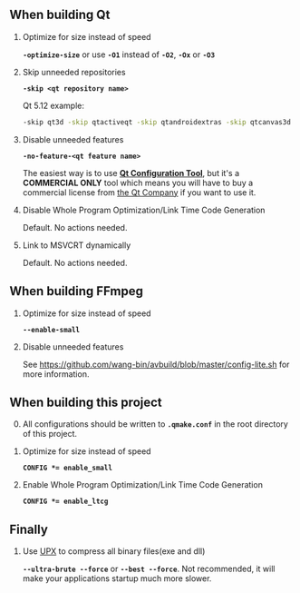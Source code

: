 ## When building Qt
1. Optimize for size instead of speed

   **`-optimize-size`** or use **`-O1`** instead of **`-O2`**, **`-Ox`** or **`-O3`**

2. Skip unneeded repositories

   **`-skip <qt repository name>`**

   Qt 5.12 example:
   ```bat
   -skip qt3d -skip qtactiveqt -skip qtandroidextras -skip qtcanvas3d -skip qtcharts -skip qtconnectivity -skip qtdatavis3d -skip qtdeclarative -skip qtdoc -skip qtgamepad -skip qtgraphicaleffects -skip qtimageformats -skip qtlocation -skip qtmacextras -skip qtmultimedia -skip qtnetworkauth -skip qtpurchasing -skip qtquickcontrols -skip qtquickcontrols2 -skip qtremoteobjects -skip qtscript -skip qtscxml -skip qtsensors -skip qtserialbus -skip qtserialport -skip qtspeech -skip qttools -skip qttranslations -skip qtvirtualkeyboard -skip qtwayland -skip qtwebchannel -skip qtwebengine -skip qtwebglplugin -skip qtwebsockets -skip qtwebview -skip qtx11extras -skip qtxmlpatterns
   ```

3. Disable unneeded features

   **`-no-feature-<qt feature name>`**

   The easiest way is to use [**Qt Configuration Tool**](https://doc.qt.io/QtForDeviceCreation/qt-configuration-tool.html), but it's a **COMMERCIAL ONLY** tool which means you will have to buy a commercial license from [the Qt Company](https://www.qt.io/) if you want to use it.

4. Disable Whole Program Optimization/Link Time Code Generation

   Default. No actions needed.

5. Link to MSVCRT dynamically

   Default. No actions needed.

## When building FFmpeg
1. Optimize for size instead of speed

   **`--enable-small`**

2. Disable unneeded features

   See https://github.com/wang-bin/avbuild/blob/master/config-lite.sh for more information.

## When building this project
0. All configurations should be written to **`.qmake.conf`** in the root directory of this project.

1. Optimize for size instead of speed

   **`CONFIG *= enable_small`**

2. Enable Whole Program Optimization/Link Time Code Generation

   **`CONFIG *= enable_ltcg`**

## Finally
1. Use [UPX](https://upx.github.io/) to compress all binary files(exe and dll)

   **`--ultra-brute --force`** or **`--best --force`**. Not recommended, it will make your applications startup much more slower.
